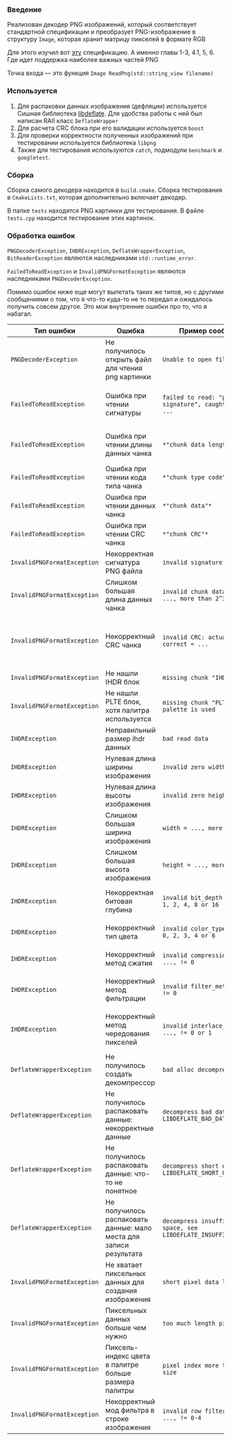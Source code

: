 ### Введение

Реализован декодер PNG изображений, который соответствует стандартной спецификации и преобразует PNG-изображение в
структуру `Image`, которая хранит матрицу пикселей в формате RGB

Для этого изучил вот [эту](http://www.libpng.org/pub/png/spec/1.2/PNG-Contents.html) спецификацию. А именно главы 1-3,
4.1, 5, 6. Где идет поддержка наиболее важных частей PNG

Точка входа — это функция `Image ReadPng(std::string_view filename)`

### Используется

1) Для распаковки данных изображения (дефляции) используется Сишная
   библиотека [libdeflate](https://github.com/ebiggers/libdeflate). Для удобства работы с ней был написан RAII
   класс `DeflateWrapper`
2) Для расчета CRC блока при его валидации используется `boost`
3) Для проверки корректности полученных изображений при тестировании используется библиотека `libpng`
4) Также для тестирования используются  `catch`, подмодули `benchmark` и `googletest`.

### Сборка

Сборка самого декодера находится в `build.cmake`. Сборка тестирования в `CmakeLists.txt`, которая дополнительно включает
декодер.

В папке `tests` находятся PNG картинки для тестирования. В файле `tests.cpp` находится тестирование этих картинок.

### Обработка ошибок

`PNGDecoderException`, `IHDRException`, `DeflateWrapperException`, `BitReaderException` являются
наследниками `std::runtime_error`.

`FailedToReadException` и `InvalidPNGFormatException` являются наследниками `PNGDecoderException`.

Помимо ошибок ниже еще могут вылетать таких же типов, но с другими сообщениями о том, что я что-то куда-то не то передал
и ожидалось получить совсем другое. Это мои внутренние ошибки про то, что я набагал.

| Тип ошибки                  | Ошибка                                                             | Пример сообщения                                                   | Комментарий                                                           |
|-----------------------------|--------------------------------------------------------------------|--------------------------------------------------------------------|-----------------------------------------------------------------------|
| `PNGDecoderException`       | Не получилось открыть файл для чтения png картинки                 | `Unable to open file ...`                                          | `...` имя файла                                                       | 
| `FailedToReadException`     | Ошибка при чтении сигнатуры                                        | `failed to read: "png signature", caught message: ...`             | `...` пойманная ошибка при чтении через std::ifstream                 |
| `FailedToReadException`     | Ошибка при чтении длины данных чанка                               | `*"chunk data length"*`                                            | сообщение и комментарий аналогичен выше                               |
| `FailedToReadException`     | Ошибка при чтении кода типа чанка                                  | `*"chunk type code"*`                                              | ^                                                                     |
| `FailedToReadException`     | Ошибка при чтении данных чанка                                     | `*"chunk data"*`                                                   | ^                                                                     |
| `FailedToReadException`     | Ошибка при чтении CRC чанка                                        | `*"chunk CRC"*`                                                    | ^                                                                     |
| `InvalidPNGFormatException` | Некорректная сигнатура PNG файла                                   | `invalid signature: ...`                                           | `...` считанная сигнатура                                             |
| `InvalidPNGFormatException` | Слишком большая длина данных чанка                                 | `invalid chunk data length: ..., more than 2^31"`                  | `...` прочитанная длина данных чанка                                  |
| `InvalidPNGFormatException` | Некорректный CRC чанка                                             | `invalid CRC: actual = ..., correct = ...`                         | `correct` это то, что мы вычислили, `actual` это то, что мы прочитали |
| `InvalidPNGFormatException` | Не нашли IHDR блок                                                 | `missing chunk "IHDR"`                                             |
| `InvalidPNGFormatException` | Не нашли PLTE блок, хотя палитра используется                      | `missing chunk "PLTE", but palette is used`                        |
| `IHDRException`             | Неправильный размер ihdr данных                                    | `bad read data`                                                    | это моя внутрення ошибка                                              |
| `IHDRException`             | Нулевая длина ширины изображения                                   | `invalid zero width`                                               |
| `IHDRException`             | Нулевая длина высоты изображения                                   | `invalid zero height`                                              |
| `IHDRException`             | Слишком большая ширина изображения                                 | `width = ..., more than 2^31`                                      | `...` прочитанная ширина изображения                                  |
| `IHDRException`             | Слишком большая высота изображения                                 | `height = ..., more than 2^31`                                     | `...` прочитанная высота изображения                                  |
| `IHDRException`             | Некорректная битовая глубина                                       | `invalid bit_depth = ..., != 1, 2, 4, 8 or 16`                     | `...` прочитанная глубина изображения                                 |
| `IHDRException`             | Некорректный тип цвета                                             | `invalid color_type = ..., != 0, 2, 3, 4 or 6 `                    | `...` прочитанный тип цвета                                           |
| `IHDRException`             | Некорректный метод сжатия                                          | `invalid compression_method = ..., != 0`                           | `...` прочитанный метод сжатия                                        |
| `IHDRException`             | Некорректный метод фильтрации                                      | `invalid filter_method = ..., != 0`                                | `...` прочитанный метод фильтрации                                    |
| `IHDRException`             | Некорректный метод чередования пикселей                            | `invalid interlace_method = ..., != 0 or 1`                        | `...` прочитанный метод чередования пикселей                          |
| `DeflateWrapperException`   | Не получилось создать декомпрессор                                 | `bad alloc decompressor`                                           |
| `DeflateWrapperException`   | Не получилось распаковать данные: некорректные данные              | `decompress bad data, see LIBDEFLATE_BAD_DATA`                     |
| `DeflateWrapperException`   | Не получилось распаковать данные: что-то не понятное               | `decompress short output, see LIBDEFLATE_SHORT_OUTPUT`             | никогда не должен вылетать                                            |
| `DeflateWrapperException`   | Не получилось распаковать данные: мало места для записи результата | `decompress insufficient space, see LIBDEFLATE_INSUFFICIENT_SPACE` |                                                                       |
| `InvalidPNGFormatException` | Не хватает пиксельных данных для создания изображения              | `short pixel data length`                                          |
| `InvalidPNGFormatException` | Пиксельных данных больше чем нужно                                 | `too much length pixel data`                                       |
| `InvalidPNGFormatException` | Пиксель-индекс цвета в палитре больше размера палитры              | `pixel index more than palette size`                               |
| `InvalidPNGFormatException` | Некорректный мод фильтра в строке изображения                      | `invalid row filter mode = ..., != 0-4`                            | `...` считанный мод фильтра                                           |